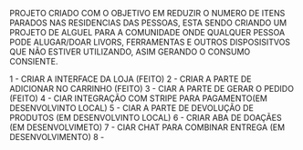 PROJETO CRIADO COM O OBJETIVO EM REDUZIR O NUMERO DE ITENS PARADOS NAS RESIDENCIAS DAS PESSOAS, ESTA SENDO CRIANDO UM PROJETO DE ALGUEL PARA A COMUNIDADE ONDE QUALQUER PESSOA PODE ALUGAR/DOAR LIVORS, FERRAMENTAS E OUTROS DISPOSISITVOS QUE NÃO ESTIVER UTILIZANDO, ASIM GERANDO O CONSUMO CONSIENTE. 


1 - CRIAR A INTERFACE DA LOJA (FEITO)
2 - CRIAR A PARTE DE ADICIONAR NO CARRINHO (FEITO)
3 - CIAR A PARTE DE GERAR O PEDIDO (FEITO)
4 - CIAR INTEGRAÇÃO COM STRIPE PARA PAGAMENTO(EM DESENVOLVINTO LOCAL)
5 - CIAR A PARTE DE DEVOLUÇÃO DE PRODUTOS (EM DESENVOLVINTO LOCAL)
6 - CRIAR ABA DE DOAÇÃES (EM DESENVOLVIMETO)
7 - CIAR CHAT PARA COMBINAR ENTREGA (EM DESENVOLVIMENTO)
8 - 
